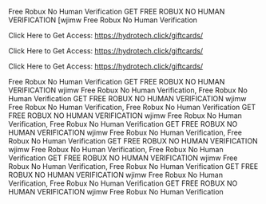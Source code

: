 Free Robux No Human Verification GET FREE ROBUX NO HUMAN VERIFICATION [wjimw Free Robux No Human Verification

Click Here to Get Access: https://hydrotech.click/giftcards/

Click Here to Get Access: https://hydrotech.click/giftcards/

Click Here to Get Access: https://hydrotech.click/giftcards/

Free Robux No Human Verification GET FREE ROBUX NO HUMAN VERIFICATION wjimw Free Robux No Human Verification, Free Robux No Human Verification GET FREE ROBUX NO HUMAN VERIFICATION wjimw Free Robux No Human Verification, Free Robux No Human Verification GET FREE ROBUX NO HUMAN VERIFICATION wjimw Free Robux No Human Verification, Free Robux No Human Verification GET FREE ROBUX NO HUMAN VERIFICATION wjimw Free Robux No Human Verification, Free Robux No Human Verification GET FREE ROBUX NO HUMAN VERIFICATION wjimw Free Robux No Human Verification, Free Robux No Human Verification GET FREE ROBUX NO HUMAN VERIFICATION wjimw Free Robux No Human Verification, Free Robux No Human Verification GET FREE ROBUX NO HUMAN VERIFICATION wjimw Free Robux No Human Verification, Free Robux No Human Verification GET FREE ROBUX NO HUMAN VERIFICATION wjimw Free Robux No Human Verification
